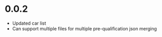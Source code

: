 # 0.0.2

- Updated car list
- Can support multiple files for multiple pre-qualification json merging
